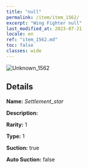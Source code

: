 ```yaml
---
title: "null"
permalink: /item/item_1562/
excerpt: "Wing Fighter null"
last_modified_at: 2023-07-21
locale: en
ref: "item_1562.md"
toc: false
classes: wide
---
```



 ![Unknown_1562](/images/item/Settlement_star_p.png)



## Details

 **Name:** *Settlement_star* 

 **Description:** 

 **Rarity:** 1 

 **Type:** 1 

 **Suction:** true 

 **Auto Suction:** false 



